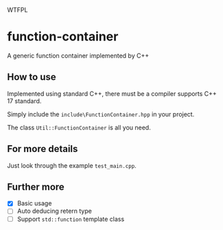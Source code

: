 <a href="http://www.wtfpl.net/"><img
       src="http://www.wtfpl.net/wp-content/uploads/2012/12/wtfpl-badge-4.png"
       width="80" height="15" alt="WTFPL" /></a>

# function-container
A generic function container implemented by C++

## How to use
Implemented using standard C++, there must be a compiler supports C++ 17 standard.

Simply include the `include\FunctionContainer.hpp` in your project.

The class `Util::FunctionContainer` is all you need.

## For more details
Just look through the example `test_main.cpp`.

## Further more
- [x] Basic usage
- [ ] Auto deducing retern type
- [ ] Support `std::function` template class